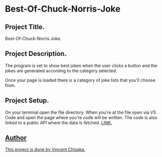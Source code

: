 # Best-Of-Chuck-Norris-Joke

## Project Title.
Best-Of-Chuck-Norris Joke.

## Project Description.
The program is set to show best jokes when the user clicks a button and the jokes are generated according to the category selected.

Once your page is loaded there is a category of joke lists that you'll choose from.

## Project Setup.
On your terminal open the file directory. When you're at the file open via VS Code and open the page where you're code will be written. The code is also linked to a public API where the data is fetched.
 <a href="https://vincentchisaka.github.io/Best-Of-Chuck-Norris-Joke/">LINK.

## Author
This project is done by Vincent Chisaka.
 

